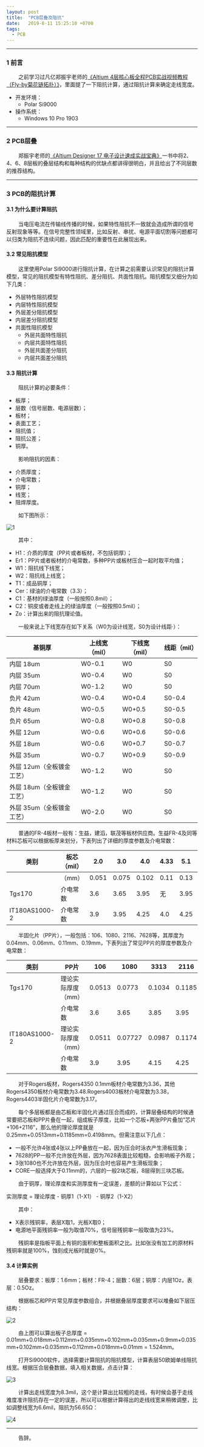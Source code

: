 ```yaml
---
layout: post
title:  "PCB层叠及阻抗"
date:   2019-8-11 15:25:10 +0700
tags:
  - PCB
---
```


----

### 1 前言

&#160; &#160; &#160; &#160; 之前学习过凡亿郑振宇老师的[《Altium 4层核心板全程PCB实战视频教程（Fly-by菊花链拓扑）》](https://www.pcbbar.com/forum.php?mod=viewthread&tid=3121&highlight=4%B2%E3%BA%CB%D0%C4%B0%E5%2B%BE%D5%BB%A8%C1%B4%CD%D8%C6%CB)，里面提了一下阻抗计算，通过阻抗计算来确定走线宽度。

* 开发环境：
	* Polar Si9000
* 操作系统：
	* Windows 10 Pro 1903

----

### 2 PCB层叠

&#160; &#160; &#160; &#160; 郑振宇老师的[《Altium Designer 17 电子设计速成实战宝典》](https://www.pcbbar.com/forum.php?mod=viewthread&tid=14327&highlight=%B5%E7%D7%D3%C9%E8%BC%C6%CB%D9%B3%C9%CA%B5%D5%BD%B1%A6%B5%E4)一书中将2、4、6、8层板的叠层结构和每种结构的优缺点都讲得很明白，并且给出了不同层数的推荐结构。

----

### 3 PCB的阻抗计算

#### 3.1 为什么要计算阻抗

&#160; &#160; &#160; &#160; 当电压电流在传输线传播的时候，如果特性阻抗不一致就会造成所谓的信号反射现象等等。在信号完整性领域里，比如反射、串扰、电源平面切割等问题都可以归类为阻抗不连续问题，因此匹配的重要性在此展现出来。


#### 3.2 常见阻抗模型

&#160; &#160; &#160; &#160; 这里使用Polar Si9000进行阻抗计算，在计算之前需要认识常见的阻抗计算模型，常见的阻抗模型有特性阻抗、差分阻抗、共面性阻抗。阻抗模型又细分为如下几类：

* 外层特性阻抗模型
* 内层特性阻抗模型
* 外层差分阻抗模型
* 内层差分阻抗模型
* 共面性阻抗模型
	* 外层共面特性阻抗
	* 内层共面特性阻抗
	* 外层共面差分阻抗
	* 内层共面差分阻抗

#### 3.3 阻抗计算

&#160; &#160; &#160; &#160; 阻抗计算的必要条件：

* 板厚；
* 层数（信号层数、电源层数）；
* 板材；
* 表面工艺；
* 阻抗值；
* 阻抗公差；
* 铜厚。

&#160; &#160; &#160; &#160; 影响阻抗的因素：

* 介质厚度；
* 介电常数；
* 铜厚；
* 线宽；
* 阻焊厚度。

&#160; &#160; &#160; &#160; 如下图所示：

![1](https://raw.githubusercontent.com/Verdvana/Verdvana.github.io/master/_posts/PCB层叠及阻抗/1.jpg)

&#160; &#160; &#160; &#160; 其中：

* H1：介质的厚度（PP片或者板材，不包括铜厚）；
* Er1：PP片或者板材的介电常数，多种PP片或板材压合一起时取平均值；
* W1：阻抗线下线宽；
* W2：阻抗线上线宽；
* T1：成品铜厚；
* Cer：绿油的介电常数（3.3）；
* C1：基材的绿油厚度（一般按照0.8mil）；
* C2：铜皮或者走线上的绿油厚度（一般按照0.5mil）；
* Zo：计算出来的阻抗理论值。


&#160; &#160; &#160; &#160; 一般来说上下线宽存在如下关系（W0为设计线宽，S0为设计线距·）：

| 基铜厚 | 上线宽（mil） | 下线宽（mil） | 线距（mil） |
| --- | --- | --- | --- |
| 内层 18um | W0-0.1 | W0 | S0 |
| 内层 35um | W0-0.4 | W0 | S0 |
| 内层 70um | W0-1.2 | W0 | S0 |
| 负片 42um | W0-0.4 | W0+0.4 | S0-0.4 |
| 负片 48um | W0-0.5 | W0+0.5 | S0-0.5 |
| 负片 65um | W0-0.8 | W0+0.8 | S0-0.8 |
| 外层 12um | W0-0.6 | W0+0.6 | S0-0.6 |
| 外层 18um | W0-0.6 | W0+0.7 | S0-0.7 |
| 外层 35um | W0-0.7 | W0+0.9 | S0-0.9 |
| 外层 12um（全板镀金工艺） | W0-1.2 | W0 | S0 |
| 外层 18um（全板镀金工艺） | W0-1.2 | W0 | S0 |
| 外层 35um（全板镀金工艺） | W0-2.0 | W0 | S0 |


&#160; &#160; &#160; &#160; 普通的FR-4板材一般有：生益，建滔，联茂等板材供应商。生益FR-4及同等材料芯板可以根据板厚来划分，下表列出了详细的厚度参数及介电常数：

| 类别 | 板芯（mil） | 2.0 | 3.0 | 4.0 | 4.33 | 5.1 | 5.9 | 7.0 | 8.27 | 10.0 | 14.5 | 20.0 | 28 | ≥31.5 |
| --- | --- |  --- |  --- |  --- |  --- |  --- |  --- |  --- |  --- |  --- |  --- |  --- |  --- |  --- | 
| | （mm） | 0.051 | 0.075 | 0.102 | 0.11 | 0.13 | 0.15 | 0.18 | 0.21 | 0.25 | 0.36 | 0.51 | 0.71 | ≥0.8 |
| Tg≤170 | 介电常数 | 3.6 | 3.65 | 3.95 | 无 | 3.95 | 3.65 | 4.2 | 3.95 | 3.95 | 4.2 | 4.1 | 4.2 | 4.2 |
|IT180AS1000-2 | 介电常数 | 3.9 | 3.95 | 4.25 | 4.0 | 4.25 | 3.95 | 4.5 | 4.25 | 4.25 | 4.5 | 4.4 | 4.5 | 4.5 |

&#160; &#160; &#160; &#160; 半固化片（PP片），一般包括：106、1080、2116、7628等，其厚度为0.04mm、0.06mm、0.11mm、0.19mm，下表列出了常见PP片的厚度参数及介电常数：

| 类别 | PP片 | 106 | 1080 | 3313 | 2116 | 7628 |
| --- | --- | --- | --- | --- | --- | --- |
| Tg≤170 | 理论实际厚度（mm） | 0.0513 | 0.0773 | 0.1034 | 0.1185 | 0.1951 |
| | 介电常数 | 3.6 | 3.65 | 3.85 | 3.95 | 4.2 |
| IT180AS1000-2 | 理论实际厚度（mm） | 0.0511 | 0.07727 | 0.0987 | 0.1174 | 0.1933 |
| | 介电常数 | 3.9 | 3.95 | 4.15 | 4.25 | 4.5 |

&#160; &#160; &#160; &#160; 对于Rogers板材，Rogers4350 0.1mm板材介电常数为3.36，其他Rogers4350板材介电常数为3.48.Rogers4003板材介电常数为3.38，Rogers4403半固化片介电常数为3.17。

&#160; &#160; &#160; &#160; 每个多层板都是由芯板和半固化片通过压合而成的，计算层叠结构的时候通常要把芯板和PP片叠在一起，组成板子厚度，比如一个芯板+两张PP片叠加“芯片+106+2116”，那么他的理论厚度就是0.25mm+0.0513mm+0.1185mm=0.4198mm。但需注意以下几点：

* 一般不允许4张或4张以上PP叠放在一起，因为压合时泳衣产生滑板现象；
* 7628的PP一般不允许放在外层，因为7628表面比较粗糙，会影响板子外观；
* 3张1080也不允许放在外层，因为压合时也容易产生滑板现象；
* CORE一般选择大于0.11mm的，六层的一般2块芯板，8层得到三块芯板。

&#160; &#160; &#160; &#160; 由于铜厚，理论厚度和实测厚度有一定误差，差额的计算如以下公式：

实测厚度 = 理论厚度 - 铜厚1（1-X1） - 铜厚2（1-X2）

&#160; &#160; &#160; &#160; 其中：

* X表示残铜率，表层X取1，光板X取0；
* 电源地平面残铜率一般为取值70%，信号层残铜率一般取值为23%。

&#160; &#160; &#160; &#160; 残铜率是指板平面上有铜的面积和整板面积之比。比如张没有加工的原材料残铜率就是100%，蚀刻成光板时就是0%。

#### 3.4 计算实例

&#160; &#160; &#160; &#160; 层叠要求：板厚：1.6mm；板材：FR-4；层数：6层；铜厚：内层1Oz，表层：0.5Oz。

&#160; &#160; &#160; &#160; 根据板芯和PP片常见厚度参数组合，并根据叠层厚度要求可以堆叠如下层压结构：

![2](https://raw.githubusercontent.com/Verdvana/Verdvana.github.io/master/_posts/PCB层叠及阻抗/2.jpg)

&#160; &#160; &#160; &#160; 由上图可以算出板子总厚度 = 0.01mm+0.018mm+0.112mm+0.035mm+0.102mm+0.035mm+0.9mm+0.035mm+0.102mm+0.035mm+0.112mm+0.018mm+0.01mm = 1.524mm。

&#160; &#160; &#160; &#160; 打开Si9000软件，选择需要计算阻抗的阻抗模型，计算表层50欧姆单线阻抗线宽。根据压合层叠数据，填入相关数据，点击计算：

![3](https://raw.githubusercontent.com/Verdvana/Verdvana.github.io/master/_posts/PCB层叠及阻抗/3.jpg)

&#160; &#160; &#160; &#160; 计算出走线宽度为8.3mil，这个是计算出比较粗的走线，有时候会基于走线难度准许阻抗存在一定的误差，所以可以根据计算得出的走线线宽来稍微调整，比如调整线宽为6.6mil，阻抗为56.65Ω：

![4](https://raw.githubusercontent.com/Verdvana/Verdvana.github.io/master/_posts/PCB层叠及阻抗/4.jpg)






----
&#160; &#160; &#160; &#160; 告辞。


